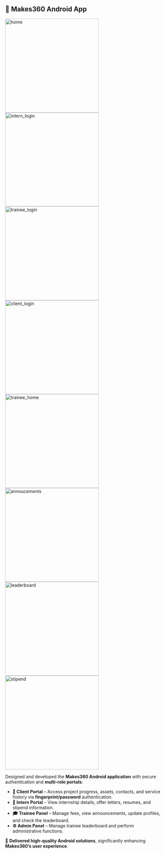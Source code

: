 ## 📱 Makes360 Android App

<img src="https://github.com/user-attachments/assets/c05760c4-5ce9-4f0d-82ca-9e52c391f0b6" alt="home" width="300"/>
<img src="https://github.com/user-attachments/assets/a0de60ee-81f8-4e37-a060-23099d95e45a" alt="intern_login" width="300"/>
<img src="https://github.com/user-attachments/assets/beecbe70-99d5-45a0-a97f-d31de47e32c9" alt="trainee_login" width="300"/>
<img src="https://github.com/user-attachments/assets/f98f9a03-7298-42f7-b421-a68fba521e67" alt="client_login" width="300"/>
<img src="https://github.com/user-attachments/assets/450b68a0-eda7-43ad-81fa-2ab2ac0f68ac" alt="trainee_home" width="300"/>
<img src="https://github.com/user-attachments/assets/c4f0b8f7-0bae-44a1-b589-66a860294719" alt="annoucements" width="300"/>
<img src="https://github.com/user-attachments/assets/cee96317-d4d0-4bf7-abb6-2f86a241fcd0" alt="leaderboard" width="300"/>
<img src="https://github.com/user-attachments/assets/a3b1930b-d11f-4fb3-a3c0-1e170490a708" alt="stipend" width="300"/>



Designed and developed the **Makes360 Android application** with secure authentication and **multi-role portals**:

- **🔑 Client Portal** – Access project progress, assets, contacts, and service history via **fingerprint/password** authentication.  
- **📄 Intern Portal** – View internship details, offer letters, resumes, and stipend information.  
- **🎓 Trainee Panel** – Manage fees, view announcements, update profiles, and check the leaderboard.  
- **⚙️ Admin Panel** – Manage trainee leaderboard and perform administrative functions.  

🚀 **Delivered high-quality Android solutions**, significantly enhancing **Makes360’s user experience**.
